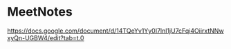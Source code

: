 # MeetNotes

https://docs.google.com/document/d/14TQeYv1Yy0I7lnl1jU7cFqi4OiirxtNNwxyQn-UGBW4/edit?tab=t.0